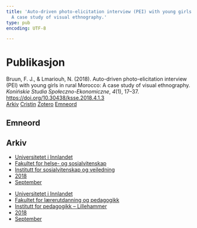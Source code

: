 ```yaml
---
title: 'Auto-driven photo-elicitation interview (PEI) with young girls in rural Morocco:
  A case study of visual ethnography.'
type: pub
encoding: UTF-8

---
```

<h1>Publikasjon</h1>
<article id="csl-bib-container-S3QS62DV" class="csl-bib-container">
  <div class="csl-bib-body"> <div class="csl-entry">Bruun, F. J., &#38; Lmariouh, N. (2018). Auto-driven photo-elicitation interview (PEI) with young girls in rural Morocco: A case study of visual ethnography. <i>Konińskie Studia Społeczno-Ekonomiczne</i>, <i>4</i>(1), 17–37. <a href="https://doi.org/10.30438/ksse.2018.4.1.3">https://doi.org/10.30438/ksse.2018.4.1.3</a></div> </div>
  <div class="csl-bib-buttons">
    <a href="#taxonomy-article-S3QS62DV" alt="archive" class="csl-bib-button">Arkiv</a>
    <a href="https://app.cristin.no/results/show.jsf?id=1610701" alt="Cristin" class="csl-bib-button">Cristin</a>
    <a href="http://zotero.org/groups/5881554/items/S3QS62DV" alt="Zotero" class="csl-bib-button">Zotero</a>
    <a href="#keywords-article-S3QS62DV" alt="keywords" class="csl-bib-button">Emneord</a>
  </div>
  <div id="csl-bib-meta-container-S3QS62DV"></div>
</article>
<div id="csl-bib-meta-S3QS62DV" class="csl-bib-meta">
  <article id="keywords-article-S3QS62DV" class="keywords-article">
    <h1>Emneord</h1>
    
  </article>
  <article id="taxonomy-article-S3QS62DV" class="taxonomy-article">
    <h1>Arkiv</h1>
    <ul>
      <li>
        <a href="/nn/archive/?key=3DCRN523">Universitetet i Innlandet</a>
      </li>
      <li>
        <a href="/nn/archive/?key=IDKFS3MX">Fakultet for helse- og sosialvitenskap</a>
      </li>
      <li>
        <a href="/nn/archive/?key=CU4VFGCV">Institutt for sosialvitenskap og veiledning</a>
      </li>
      <li>
        <a href="/nn/archive/?key=6YFFCMG5">2018</a>
      </li>
      <li>
        <a href="/nn/archive/?key=UIUCSWMS">September</a>
      </li>
    </ul>
    <ul>
      <li>
        <a href="/nn/archive/?key=3DCRN523">Universitetet i Innlandet</a>
      </li>
      <li>
        <a href="/nn/archive/?key=WYNZA47F">Fakultet for lærerutdanning og pedagogikk</a>
      </li>
      <li>
        <a href="/nn/archive/?key=L8MA547R">Institutt for pedagogikk – Lillehammer</a>
      </li>
      <li>
        <a href="/nn/archive/?key=X2Y974UN">2018</a>
      </li>
      <li>
        <a href="/nn/archive/?key=FMB8YQ4N">September</a>
      </li>
    </ul>
  </article>
</div>

